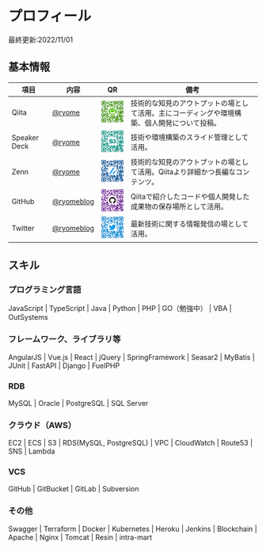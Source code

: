 # プロフィール
最終更新:2022/11/01

## 基本情報

| 項目        | 内容                                        | QR                                    | 備考                                                                                         |
| ----------- | ------------------------------------------- | ------------------------------------- | -------------------------------------------------------------------------------------------- |
| Qiita       | [@ryome](https://qiita.com/ryome)           | ![Qiita](./img/qiita.png)             | 技術的な知見のアウトプットの場として活用。主にコーディングや環境構築、個人開発について投稿。 |
| Speaker Deck | [@ryome](https://speakerdeck.com/ryome)     | ![Speakerdeck](./img/speakerdeck.png) | 技術や環境構築のスライド管理として活用。                                                     |
| Zenn        | [@ryome](https://zenn.dev/ryome)            | ![Zenn](./img/zenn.png)               | 技術的な知見のアウトプットの場として活用。Qiitaより詳細かつ長編なコンテンツ。                |
| GitHub      | [@ryomeblog](https://github.com/ryomeblog)  | ![GitHub](./img/github.png)           | Qiitaで紹介したコードや個人開発した成果物の保存場所として活用。                              |
| Twitter     | [@ryomeblog](https://twitter.com/ryomeblog) | ![Twitter](./img/twitter.png)         | 最新技術に関する情報発信の場として活用。                                                     |

## スキル

### プログラミング言語

JavaScript | TypeScript | Java | Python | PHP | GO（勉強中） | VBA | OutSystems

### フレームワーク、ライブラリ等

AngularJS | Vue.js | React | jQuery | SpringFramework | Seasar2 | MyBatis | JUnit | FastAPI | Django | FuelPHP

### RDB

MySQL | Oracle | PostgreSQL | SQL Server

### クラウド（AWS）

EC2 | ECS | S3 | RDS(MySQL, PostgreSQL) | VPC | CloudWatch | Route53 | SNS | Lambda

### VCS

GitHub | GitBucket | GitLab | Subversion

### その他

Swagger | Terraform | Docker | Kubernetes | Heroku | Jenkins | Blockchain | Apache | Nginx | Tomcat | Resin | intra-mart

